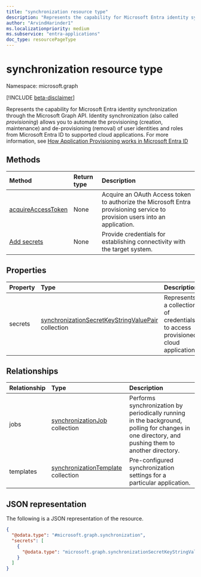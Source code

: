```yaml
---
title: "synchronization resource type"
description: "Represents the capability for Microsoft Entra identity synchronization through the Microsoft Graph API."
author: "ArvindHarinder1"
ms.localizationpriority: medium
ms.subservice: "entra-applications"
doc_type: resourcePageType
---
```


# synchronization resource type

Namespace: microsoft.graph

[!INCLUDE [beta-disclaimer](../../includes/beta-disclaimer.md)]

Represents the capability for Microsoft Entra identity synchronization through the Microsoft Graph API. Identity synchronization (also called *provisioning*) allows you to automate the provisioning (creation, maintenance) and de-provisioning (removal) of user identities and roles from Microsoft Entra ID to supported cloud applications. For more information, see [How Application Provisioning works in Microsoft Entra ID](/azure/active-directory/app-provisioning/how-provisioning-works)

## Methods
|Method|Return type|Description|
|:---|:---|:---|
|[acquireAccessToken](../api/synchronization-synchronization-acquireaccesstoken.md)|None| Acquire an OAuth Access token to authorize the Microsoft Entra provisioning service to provision users into an application. |
|[Add secrets](../api/synchronization-serviceprincipal-put-synchronization.md)|None| Provide credentials for establishing connectivity with the target system. |

## Properties
|Property|Type|Description|
|:---|:---|:---|
|secrets|[synchronizationSecretKeyStringValuePair](synchronization-synchronizationsecretkeystringvaluepair.md) collection| Represents a collection of credentials to access provisioned cloud applications.|

## Relationships
|Relationship|Type|Description|
|:---|:---|:---|
|jobs|[synchronizationJob](../resources/synchronization-synchronizationjob.md) collection| Performs synchronization by periodically running in the background, polling for changes in one directory, and pushing them to another directory.|
|templates|[synchronizationTemplate](../resources/synchronization-synchronizationtemplate.md) collection| Pre-configured synchronization settings for a particular application.|

## JSON representation
The following is a JSON representation of the resource.
<!-- {
  "blockType": "resource",
  "@odata.type": "microsoft.graph.synchronization",
  "openType": false
}
-->
``` json
{
  "@odata.type": "#microsoft.graph.synchronization",
  "secrets": [
    {
      "@odata.type": "microsoft.graph.synchronizationSecretKeyStringValuePair"
    }
  ]
}
```
